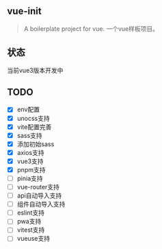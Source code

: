 ## vue-init

> A boilerplate project for vue. 一个vue样板项目。

## 状态

当前vue3版本开发中

## TODO

- [x] env配置
- [x] unocss支持
- [x] vite配置完善
- [x] sass支持
- [x] 添加初始sass
- [x] axios支持
- [x] vue3支持
- [x] pnpm支持
- [ ] pinia支持
- [ ] vue-router支持
- [ ] api自动导入支持
- [ ] 组件自动导入支持
- [ ] eslint支持
- [ ] pwa支持
- [ ] vitest支持
- [ ] vueuse支持